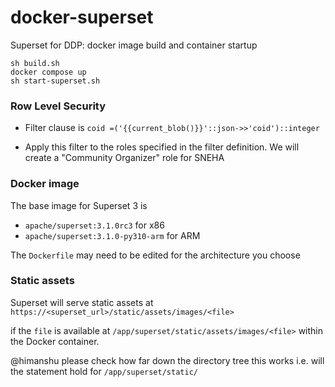 # docker-superset
Superset for DDP: docker image build and container startup

```
sh build.sh
docker compose up
sh start-superset.sh
```

### Row Level Security
- Filter clause is
    `coid =('{{current_blob()}}'::json->>'coid')::integer`

- Apply this filter to the roles specified in the filter definition. We will create a "Community Organizer" role for SNEHA

### Docker image
The base image for Superset 3 is 
- `apache/superset:3.1.0rc3` for x86
- `apache/superset:3.1.0-py310-arm` for ARM

The `Dockerfile` may need to be edited for the architecture you choose

### Static assets
Superset will serve static assets at `https://<superset_url>/static/assets/images/<file>`

if the `file` is available at `/app/superset/static/assets/images/<file>` within the Docker container.

@himanshu please check how far down the directory tree this works i.e. will the statement hold for `/app/superset/static/`
